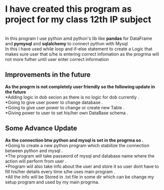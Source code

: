 <h1>I have created this program as project for my class 12th IP subject</h1>
<br>
In this program I use python amd python's lib like <b>pandas</b> for DataFrame and <b>pymysql</b> and <b>sqlalchemy</b> to connect python with Mysql<br>
In this i have used while loop and if-else statement to create a Logic that makes sure user that s/he is entering correct infomation as the progrma will not more futher until user enter correct information<br>
 <h2>Improvements in the future</h2>
 <b>As the progrm is not completely user friendly so the following update in the future</b><br>
*Adding logic in dob secion as there is no logic for dob currently .<br>
*Going to give user power to change database .<br> 
*Going to give user power to change or create new Table .<br>
*Giving power to user to set his/her own DataBase schema .<br>


<h2>Some Advance Update</h2>
<b>As the connection btw python and mysql is set in the progrma so .</b><br>
*Going to create a new python program which stabilize the connection between python and mysql .<br>
*The program will take password of mysql and database name where the action will perform from user .<br>
*Program wiil also take info about the user and store it so user dont have to fill his/her details every time s/he uses main program .<br>
*All the info will be Stored in .txt file in some dir which can be change my setup program and used by my main progrma.
